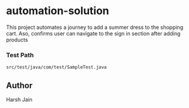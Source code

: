 # automation-solution

This project automates a journey to add a summer dress to the shopping cart. Aso, confirms user can navigate to the 
sign in section after adding products

### Test Path

```
src/test/java/com/test/SampleTest.java 
```

## Author
Harsh Jain